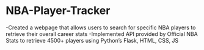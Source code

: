 # NBA-Player-Tracker

-Created a webpage that allows users to search for specific NBA players to retrieve their overall career stats
-Implemented API provided by Official NBA Stats to retrieve 4500+ players using Python’s Flask, HTML, CSS, JS
